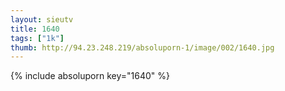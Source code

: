 ```yaml
--- 
layout: sieutv
title: 1640
tags: ["1k"]
thumb: http://94.23.248.219/absoluporn-1/image/002/1640.jpg
---
```

{% include absoluporn key="1640" %} 
